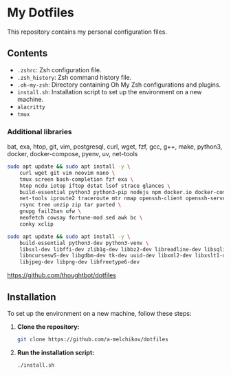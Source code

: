 # My Dotfiles

This repository contains my personal configuration files.

## Contents

- `.zshrc`: Zsh configuration file.
- `.zsh_history`: Zsh command history file.
- `.oh-my-zsh`: Directory containing Oh My Zsh configurations and plugins.
- `install.sh`: Installation script to set up the environment on a new machine.
- `alacritty`
- `tmux`

### Additional libraries
bat, exa, htop, git, vim, postgresql, curl, wget, fzf, gcc, g++, make, python3, docker, docker-compose,
pyenv, uv, net-tools

```bash
sudo apt update && sudo apt install -y \
    curl wget git vim neovim nano \
    tmux screen bash-completion fzf exa \
    htop ncdu iotop iftop dstat lsof strace glances \
    build-essential python3 python3-pip nodejs npm docker.io docker-compose virtualenv \
    net-tools iproute2 traceroute mtr nmap openssh-client openssh-server jq \
    rsync tree unzip zip tar parted \
    gnupg fail2ban ufw \
    neofetch cowsay fortune-mod sed awk bc \
    conky xclip
```

```bash
sudo apt update && sudo apt install -y \
    build-essential python3-dev python3-venv \
    libssl-dev libffi-dev zlib1g-dev libbz2-dev libreadline-dev libsqlite3-dev \
    libncursesw5-dev libgdbm-dev tk-dev uuid-dev libxml2-dev libxslt1-dev \
    libjpeg-dev libpng-dev libfreetype6-dev
```

https://github.com/thoughtbot/dotfiles

## Installation

To set up the environment on a new machine, follow these steps:

1. **Clone the repository:**

    ```bash
    git clone https://github.com/a-melchikov/dotfiles
    ```

2. **Run the installation script:**

    ```bash
    ./install.sh
    ```
